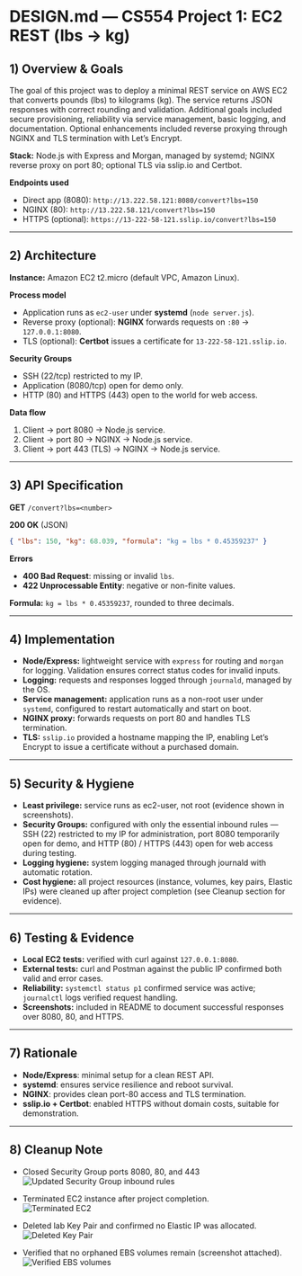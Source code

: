 # DESIGN.md — CS554 Project 1: EC2 REST (lbs → kg)

## 1) Overview & Goals
The goal of this project was to deploy a minimal REST service on AWS EC2 that converts pounds (lbs) to kilograms (kg). The service returns JSON responses with correct rounding and validation. Additional goals included secure provisioning, reliability via service management, basic logging, and documentation. Optional enhancements included reverse proxying through NGINX and TLS termination with Let’s Encrypt.  

**Stack:** Node.js with Express and Morgan, managed by systemd; NGINX reverse proxy on port 80; optional TLS via sslip.io and Certbot.  

**Endpoints used**
- Direct app (8080): `http://13.222.58.121:8080/convert?lbs=150`  
- NGINX (80): `http://13.222.58.121/convert?lbs=150`  
- HTTPS (optional): `https://13-222-58-121.sslip.io/convert?lbs=150`  

---

## 2) Architecture
**Instance:** Amazon EC2 t2.micro (default VPC, Amazon Linux).  

**Process model**
- Application runs as `ec2-user` under **systemd** (`node server.js`).  
- Reverse proxy (optional): **NGINX** forwards requests on `:80` → `127.0.0.1:8080`.  
- TLS (optional): **Certbot** issues a certificate for `13-222-58-121.sslip.io`.  

**Security Groups**
- SSH (22/tcp) restricted to my IP.  
- Application (8080/tcp) open for demo only.  
- HTTP (80) and HTTPS (443) open to the world for web access.  

**Data flow**
1. Client → port 8080 → Node.js service.  
2. Client → port 80 → NGINX → Node.js service.  
3. Client → port 443 (TLS) → NGINX → Node.js service.  

---

## 3) API Specification
**GET** `/convert?lbs=<number>`  

**200 OK** (JSON)  
```json
{ "lbs": 150, "kg": 68.039, "formula": "kg = lbs * 0.45359237" }
```  

**Errors**
- **400 Bad Request**: missing or invalid `lbs`.  
- **422 Unprocessable Entity**: negative or non-finite values.  

**Formula:** `kg = lbs * 0.45359237`, rounded to three decimals.  

---

## 4) Implementation
- **Node/Express:** lightweight service with `express` for routing and `morgan` for logging. Validation ensures correct status codes for invalid inputs.  
- **Logging:** requests and responses logged through `journald`, managed by the OS.  
- **Service management:** application runs as a non-root user under `systemd`, configured to restart automatically and start on boot.  
- **NGINX proxy:** forwards requests on port 80 and handles TLS termination.  
- **TLS:** `sslip.io` provided a hostname mapping the IP, enabling Let’s Encrypt to issue a certificate without a purchased domain.  

---

## 5) Security & Hygiene
- **Least privilege:** service runs as ec2-user, not root (evidence shown in screenshots).
- **Security Groups:** configured with only the essential inbound rules — SSH (22) restricted to my IP for administration, port 8080 temporarily open for demo, and HTTP (80) / HTTPS (443) open for web access during testing.
- **Logging hygiene:** system logging managed through journald with automatic rotation.  
- **Cost hygiene:** all project resources (instance, volumes, key pairs, Elastic IPs) were cleaned up after project completion (see Cleanup section for evidence).
---

## 6) Testing & Evidence
- **Local EC2 tests:** verified with curl against `127.0.0.1:8080`.  
- **External tests:** curl and Postman against the public IP confirmed both valid and error cases.  
- **Reliability:** `systemctl status p1` confirmed service was active; `journalctl` logs verified request handling.  
- **Screenshots:** included in README to document successful responses over 8080, 80, and HTTPS.  

---

## 7) Rationale
- **Node/Express**: minimal setup for a clean REST API.  
- **systemd**: ensures service resilience and reboot survival.  
- **NGINX**: provides clean port-80 access and TLS termination.  
- **sslip.io + Certbot**: enabled HTTPS without domain costs, suitable for demonstration.  

---

## 8) Cleanup Note

- Closed Security Group ports 8080, 80, and 443
![Updated Security Group inbound rules](docs/screenshots/updated-sg.png)

- Terminated EC2 instance after project completion.  
![Terminated EC2](docs/screenshots/terminated.png)

- Deleted lab Key Pair and confirmed no Elastic IP was allocated.
![Deleted Key Pair](docs/screenshots/keydelete.png)

- Verified that no orphaned EBS volumes remain (screenshot attached).
![Verified EBS volumes](docs/screenshots/volume.png)